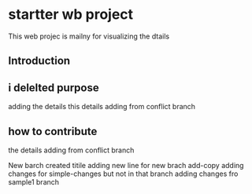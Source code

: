 # startter wb project
This web projec is mailny for visualizing the dtails
## Introduction
## i delelted purpose
adding the details
this details adding from conflict branch
## how to contribute
the details adding from conflict branch

New barch created titile
adding new line for new brach add-copy
adding changes for simple-changes  but not in that branch 
adding changes fro sample1 branch
